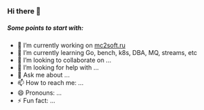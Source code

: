 ### Hi there 👋


##### Some points to start with:

- 🔭 I’m currently working on [mc2soft.ru](http://www.mc2soft.ru/)
- 🌱 I’m currently learning Go, bench, k8s, DBA, MQ, streams, etc
- 👯 I’m looking to collaborate on ...
- 🤔 I’m looking for help with ...
- 💬 Ask me about ...
- 📫 How to reach me: ...
- 😄 Pronouns: ...
- ⚡ Fun fact: ...

